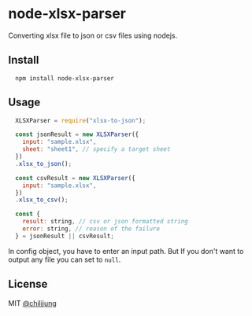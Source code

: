 # node-xlsx-parser

Converting xlsx file to json or csv files using nodejs. 

## Install

```
  npm install node-xlsx-parser
```

## Usage

```javascript
  XLSXParser = require("xlsx-to-json");

  const jsonResult = new XLSXParser({
    input: "sample.xlsx",
    sheet: "sheet1", // specify a target sheet
  })
  .xlsx_to_json();

  const csvResult = new XLSXParser({
    input: "sample.xlsx",
  })
  .xlsx_to_csv();

  const {
    result: string, // csv or json formatted string
    error: string, // reason of the failure
  } = jsonResult || csvResult;
```

In config object, you have to enter an input path. But If you don't want to output any file you can set to `null`.

## License

MIT [@chilijung](http://github.com/chilijung)


